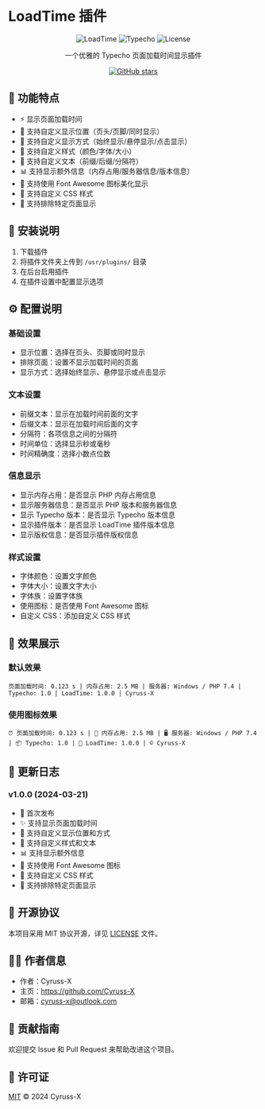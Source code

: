 # LoadTime 插件

<div align="center">

![LoadTime](https://img.shields.io/badge/LoadTime-1.0.0-blue.svg)
![Typecho](https://img.shields.io/badge/Typecho-1.0-ff69b4.svg)
![License](https://img.shields.io/badge/License-MIT-green.svg)

一个优雅的 Typecho 页面加载时间显示插件

[![GitHub stars](https://img.shields.io/github/stars/Cyruss-X/LoadTime.svg?style=social&label=Stars)](https://github.com/Cyruss-X/LoadTime)

</div>

## 📝 功能特点

- ⚡ 显示页面加载时间
- 🎨 支持自定义显示位置（页头/页脚/同时显示）
- 🎯 支持自定义显示方式（始终显示/悬停显示/点击显示）
- 🎨 支持自定义样式（颜色/字体/大小）
- 🎯 支持自定义文本（前缀/后缀/分隔符）
- 📊 支持显示额外信息（内存占用/服务器信息/版本信息）
- 🎨 支持使用 Font Awesome 图标美化显示
- 🎯 支持自定义 CSS 样式
- 🎨 支持排除特定页面显示

## 🚀 安装说明

1. 下载插件
2. 将插件文件夹上传到 `/usr/plugins/` 目录
3. 在后台启用插件
4. 在插件设置中配置显示选项

## ⚙️ 配置说明

### 基础设置
- 显示位置：选择在页头、页脚或同时显示
- 排除页面：设置不显示加载时间的页面
- 显示方式：选择始终显示、悬停显示或点击显示

### 文本设置
- 前缀文本：显示在加载时间前面的文字
- 后缀文本：显示在加载时间后面的文字
- 分隔符：各项信息之间的分隔符
- 时间单位：选择显示秒或毫秒
- 时间精确度：选择小数点位数

### 信息显示
- 显示内存占用：是否显示 PHP 内存占用信息
- 显示服务器信息：是否显示 PHP 版本和服务器信息
- 显示 Typecho 版本：是否显示 Typecho 版本信息
- 显示插件版本：是否显示 LoadTime 插件版本信息
- 显示版权信息：是否显示插件版权信息

### 样式设置
- 字体颜色：设置文字颜色
- 字体大小：设置文字大小
- 字体族：设置字体族
- 使用图标：是否使用 Font Awesome 图标
- 自定义 CSS：添加自定义 CSS 样式

## 📸 效果展示

### 默认效果
```
页面加载时间: 0.123 s | 内存占用: 2.5 MB | 服务器: Windows / PHP 7.4 | Typecho: 1.0 | LoadTime: 1.0.0 | Cyruss-X
```

### 使用图标效果
```
⏰ 页面加载时间: 0.123 s | 💾 内存占用: 2.5 MB | 🖥️ 服务器: Windows / PHP 7.4 | 📦 Typecho: 1.0 | 🔌 LoadTime: 1.0.0 | © Cyruss-X
```

## 📝 更新日志

### v1.0.0 (2024-03-21)
- 🎉 首次发布
- ✨ 支持显示页面加载时间
- 🎨 支持自定义显示位置和方式
- 🎯 支持自定义样式和文本
- 📊 支持显示额外信息
- 🎨 支持使用 Font Awesome 图标
- 🎯 支持自定义 CSS 样式
- 🎨 支持排除特定页面显示

## 📄 开源协议

本项目采用 MIT 协议开源，详见 [LICENSE](LICENSE) 文件。

## 👨‍💻 作者信息

- 作者：Cyruss-X
- 主页：https://github.com/Cyruss-X
- 邮箱：cyruss-x@outlook.com

## 🤝 贡献指南

欢迎提交 Issue 和 Pull Request 来帮助改进这个项目。

## 📝 许可证

[MIT](LICENSE) © 2024 Cyruss-X 
